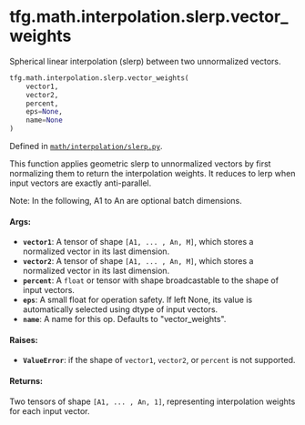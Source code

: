 <div itemscope itemtype="http://developers.google.com/ReferenceObject">
<meta itemprop="name" content="tfg.math.interpolation.slerp.vector_weights" />
<meta itemprop="path" content="Stable" />
</div>

# tfg.math.interpolation.slerp.vector_weights

Spherical linear interpolation (slerp) between two unnormalized vectors.

``` python
tfg.math.interpolation.slerp.vector_weights(
    vector1,
    vector2,
    percent,
    eps=None,
    name=None
)
```



Defined in [`math/interpolation/slerp.py`](https://cs.corp.google.com/#piper///depot/google3/third_party/py/tensorflow_graphics/math/interpolation/slerp.py).

<!-- Placeholder for "Used in" -->

This function applies geometric slerp to unnormalized vectors by first
normalizing them to return the interpolation weights. It reduces to lerp when
input vectors are exactly anti-parallel.

Note:
  In the following, A1 to An are optional batch dimensions.

#### Args:

* <b>`vector1`</b>: A tensor of shape `[A1, ... , An, M]`, which stores a normalized
    vector in its last dimension.
* <b>`vector2`</b>: A tensor of shape `[A1, ... , An, M]`, which stores a normalized
    vector in its last dimension.
* <b>`percent`</b>: A `float` or tensor with shape broadcastable to the shape of input
    vectors.
* <b>`eps`</b>: A small float for operation safety. If left None, its value is
    automatically selected using dtype of input vectors.
* <b>`name`</b>: A name for this op. Defaults to "vector_weights".


#### Raises:

* <b>`ValueError`</b>: if the shape of `vector1`, `vector2`, or `percent` is not
    supported.


#### Returns:

Two tensors of shape `[A1, ... , An, 1]`, representing interpolation weights
for each input vector.